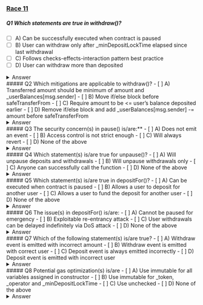 ### [Race 11](https://ventral.digital/posts/2022/10/31/race-11-of-the-secureum-bootcamp-epoch)

##### Q1 Which statements are true in withdraw()?
- [ ] A) Can be successfully executed when contract is paused 
- [ ] B) User can withdraw only after _minDepositLockTime elapsed since last withdrawal 
- [ ] C) Follows checks-effects-interaction pattern best practice 
- [ ] D) User can withdraw more than deposited
<details>
<summary>Answer</summary>
D
<p>
The _require_ statement right at the start of the function ensures that any attempt to call it will revert when the contract is paused.<br>
The time is not measured since the last withdrawal but since the last deposit.<br>
Does not follow the CEI pattern since calling _safeTransferFrom()_ on the __token_ is an interaction with an external contract, and effects like the balance update happen after it.<br>
When a user attempts to withdraw an _amount_ larger than their current balance, it'll simply be set to 0 and the requested amount would be send without any issue as long as the user does not attempt to send more tokens than the contract owns.
</p>
</details> 
##### Q2 Which mitigations are applicable to withdraw()?
- [ ] A) Transferred amount should be minimum of amount and _userBalances[msg.sender] 
- [ ] B) Move if/else block before safeTransferFrom 
- [ ] C) Require amount to be <= user’s balance deposited earlier 
- [ ] D) Remove if/else block and add _userBalances[msg.sender] -= amount before safeTransferFrom
<details>
<summary>Answer</summary>
A,C,D
<p>
Checking which one of _amount_ or the actual current balance is smaller, then using that as the amount of tokens to transfer to the user, does indeed seem like an easy way to mitigate the bug allowing to withdraw arbitrary amounts.<br>
Moving the _if/else_ block before _safeTransferFrom_ would bring the function closer to following the CEI pattern. Altough, it likely wouldn't mitigate any exploitable issue, since the __token_ is set by the deployer and, assuming it follows typical ERC20 implementations, it wouldn't allow for reentrancy by the token receiver. It still wouldn't follow the CEI pattern completely though, since Events too are considered effects.<br>
Using a _require_ to ensure the _amount_ isn't larger than the users actual balance is a more typical way to handle these situations. At least more typical than sending the minimum of _amount_ and the users actual balance instead. With this change, the _else_ block can also be removed since it'll become unreachable.<br>
The last mitigation suggestion makes use of the fact that Solidity ^0.8.0 will automatically check whether there'd be an integer underflow when subtracting the _amount_ from the user's balance. This is likely the most gas efficient solution, although it won't offer a good error message for the user when it happens.
</p>
</details> 
##### Q3 The security concern(s) in pause() is/are:** 
- [ ] A) Does not emit an event 
- [ ] B) Access control is not strict enough 
- [ ] C) Will always revert 
- [ ] D) None of the above
<details>
<summary>Answer</summary>
A
<p>
The general best practice is, that all state changing functions should emit an event. This is especially true for functions that one wants to monitor off-chain, the _pause/unpause_ functions being a perfect example for that.<br>
The access control is actually very strict. So strict in fact that the _pause()_ function will always revert unless both __operator_ and __governance_ are the same address. The inline comment makes it clear that this behavior is unintentional and a bug.<br>
But the constructor isn't preventing both from being the same address and even then, anyone can call _changeGovernance()_ and make it the same. So claiming it would always revert isn't correct either.
</p>
</details> 
##### Q4 Which statement(s) is/are true for unpause()?
- [ ] A) Will unpause deposits and withdrawals 
- [ ] B) Will unpause withdrawals only 
- [ ] C) Anyone can successfully call the function 
- [ ] D) None of the above
<details>
<summary>Answer</summary>
B,C
<p>
Although the _withdraw()_ function does, the _deposit()_ function does not ensure that nobody can use it while the contract is paused. The best practice would be, if possible, to have it the other way around. When a contract needs to be paused due to an emergency, such as a discovered bug, it should become impossible for users to deposit new funds into the vulnerable contract while still allowing users to withdraw their funds.<br>
Even though _unpause()_ function appears to correctly _require_ the caller to be the __governance_ address, anyone can call _changeGovernance()_ to set it to themselves.
</p>
</details> 
##### Q5 Which statement(s) is/are true in depositFor()?
- [ ] A) Can be executed when contract is paused 
- [ ] B) Allows a user to deposit for another user 
- [ ] C) Allows a user to fund the deposit for another user 
- [ ] D) None of the above
<details>
<summary>Answer</summary>
A,B
<p>
Although the _withdraw()_ function does, the _deposit()_ function does not ensure that nobody can use it while the contract is paused. The best practice would be, if possible, to have it the other way around. When a contract needs to be paused due to an emergency, such as a discovered bug, it should become impossible for users to deposit new funds into the vulnerable contract while still allowing users to withdraw their funds.<br>
In order to make a deposit for another _user_, that user needs to have approved the contract to make use of their tokens. It's not possible for one user to use their funds for a deposit for another user.
</p>
</details> 
##### Q6 The issue(s) in depositFor() is/are:
- [ ] A) Cannot be paused for emergency 
- [ ] B) Exploitable re-entrancy attack 
- [ ] C) User withdrawals can be delayed indefinitely via DoS attack 
- [ ] D) None of the above
<details>
<summary>Answer</summary>
A,C
<p>
Although the _withdraw()_ function does, the _deposit()_ function does not ensure that nobody can use it while the contract is paused. The best practice would be, if possible, to have it the other way around. When a contract needs to be paused due to an emergency, such as a discovered bug, it should become impossible for users to deposit new funds into the vulnerable contract while still allowing users to withdraw their funds.<br>
The only external call made is one to the __token_. The token is chosen by the operator and, assuming that it can be trusted and doesn't behave in an unexpected way, there should be no other external call that give the caller an opportunity to re-enter.<br>
There's indeed an opportunity to Deny another user the Service to withdraw their funds. That is because anyone can call the function with an _amount_ of 0 and the victim's address as depositor. In that case, no matter whether the victim has an open allowance with the contract, an attacker can keep increasing __userLastDeposit_ indefinitely to delay when the withdrawal is possible. The attacker would have to regularly keep calling the function and pay for the gas that uses though.
</p>
</details> 
##### Q7 Which of the following statement(s) is/are true?
- [ ] A) Withdraw event is emitted with incorrect amount 
- [ ] B) Withdraw event is emitted with correct user 
- [ ] C) Deposit event is always emitted incorrectly 
- [ ] D) Deposit event is emitted with incorrect user    
<details>
<summary>Answer</summary>
B,D
<p>
The event emitted during withdrawal appears to be used correctly.<br>
It seems more correct to log the user that the deposit is being made for instead of the calling address.
</p>
</details> 
##### Q8 Potential gas optimization(s) is/are
- [ ] A) Use immutable for all variables assigned in constructor 
- [ ] B) Use immutable for _token, _operator and _minDepositLockTime 
- [ ] C) Use unchecked 
- [ ] D) None of the above
<details>
<summary>Answer</summary>
B,C
<p>
Most _internal_ variables assigned in the constructor are currently using expensive storage space. It would cost much less gas to use _immutable_ variables which are placed into the bytecode during the deployment of the contract.<br>
There is however the __governance()_ variable which is intended to be changeable through the _changeGovernance()_ function. This one should stay a storage variable, although one could argue it should become _public_ to make its current state more easily readable.<br>
There are a few places where _unchecked_ blocks can be used without much risk to skip integer overflow checks and save gas. These are places that are unlikely to overflow due to their nature such as adding an amount of tokens to a balance or adding seconds to a timestamp.
</p>
</details> 